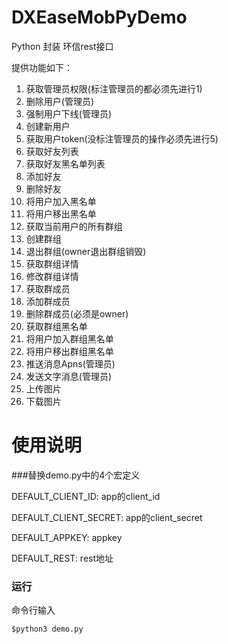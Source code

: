 # DXEaseMobPyDemo
Python 封装 环信rest接口

提供功能如下：
  1. 获取管理员权限(标注管理员的都必须先进行1)
  2. 删除用户(管理员)
  3. 强制用户下线(管理员)
  4. 创建新用户
  5. 获取用户token(没标注管理员的操作必须先进行5)
  6. 获取好友列表
  7. 获取好友黑名单列表
  8. 添加好友
  9. 删除好友
  10. 将用户加入黑名单
  11. 将用户移出黑名单
  12. 获取当前用户的所有群组
  13. 创建群组
  14. 退出群组(owner退出群组销毁)
  15. 获取群组详情
  16. 修改群组详情
  17. 获取群成员
  18. 添加群成员
  19. 删除群成员(必须是owner)
  20. 获取群组黑名单
  21. 将用户加入群组黑名单
  22. 将用户移出群组黑名单
  23. 推送消息Apns(管理员)
  24. 发送文字消息(管理员)
  25. 上传图片
  26. 下载图片

# 使用说明

###替换demo.py中的4个宏定义

DEFAULT_CLIENT_ID: app的client_id

DEFAULT_CLIENT_SECRET: app的client_secret

DEFAULT_APPKEY: appkey

DEFAULT_REST: rest地址

### 运行
命令行输入 

	$python3 demo.py

